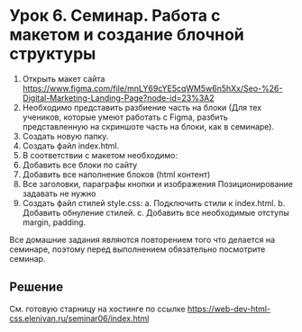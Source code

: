 # Урок 6. Семинар. Работа с макетом и cоздание блочной структуры

1. Открыть макет сайта https://www.figma.com/file/mnLY69cYE5cqWM5w6n5hXx/Seo-%26-Digital-Marketing-Landing-Page?node-id=23%3A2
2. Необходимо представить разбиение часть на блоки (Для тех учеников, которые умеют работать с Figma, разбить представленную на скриншоте часть на блоки, как в семинаре).
3. Создать новую папку.
4. Создать файл index.html.
5. В соответствии с макетом необходимо:
6. Добавить все блоки по сайту
7. Добавить все наполнение блоков (html контент)
8. Все заголовки, параграфы кнопки и изображения Позиционирование задавать не нужно
9. Создать файл стилей style.css:
   a. Подключить стили к index.html.
   b. Добавить обнуление стилей.
   c. Добавить все необходимые отступы margin, padding.

Все домашние задания являются повторением того что делается на семинаре, поэтому перед выполнением обязательно посмотрите семинар.

## Решение

См. готовую старницу на хостинге по ссылке
https://web-dev-html-css.elenivan.ru/seminar06/index.html
